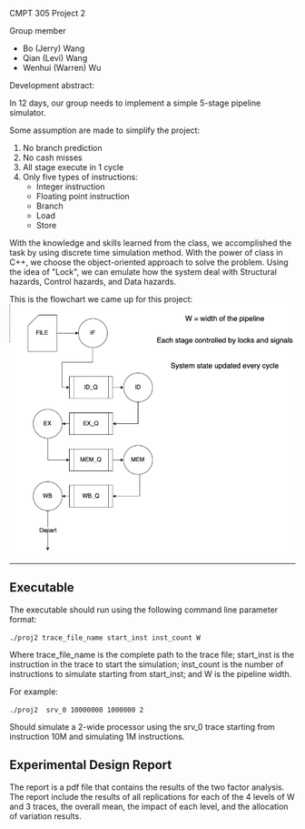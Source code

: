 CMPT 305 Project 2

Group member  
- Bo (Jerry) Wang
- Qian (Levi) Wang
- Wenhui (Warren) Wu


Development abstract:

In 12 days, our group needs to implement a simple 5-stage pipeline simulator.

Some assumption are made to simplify the project:
1. No branch prediction
2. No cash misses
3. All stage execute in 1 cycle
4. Only five types of instructions:
	- Integer instruction
	- Floating point instruction
	- Branch
	- Load
	- Store

With the knowledge and skills learned from the class, we accomplished the task by using discrete time simulation method. With the power of class in C++, we choose the object-oriented approach to solve the problem. Using the idea of "Lock", we can emulate how the system deal with Structural hazards, Control hazards, and Data hazards.

This is the flowchart we came up for this project:
![Project 2 flowchart](Proj2_flowchart.png)


---


## Executable
The executable should run using the following command line parameter format:

`./proj2 trace_file_name start_inst inst_count W`

Where trace_file_name is the complete path to the trace file; start_inst is the instruction in the trace to start the simulation; inst_count is the number of instructions to simulate starting from start_inst; and W is the pipeline width.    

For example:

`./proj2  srv_0 10000000 1000000 2 `

Should simulate a 2-wide processor using the srv_0 trace starting from instruction 10M and simulating 1M instructions.


## Experimental Design Report
The report is a pdf file that contains the results of the two factor analysis. The report include the results of all replications for each of the 4 levels of W and 3 traces, the overall mean, the impact of each level, and the allocation of variation results.
